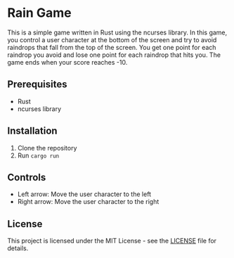# Rain Game

This is a simple game written in Rust using the ncurses library. In this game, you control a user character at the bottom of the screen and try to avoid raindrops that fall from the top of the screen. You get one point for each raindrop you avoid and lose one point for each raindrop that hits you. The game ends when your score reaches -10.

## Prerequisites

- Rust
- ncurses library

## Installation

1. Clone the repository
2. Run `cargo run`

## Controls

- Left arrow: Move the user character to the left
- Right arrow: Move the user character to the right

## License

This project is licensed under the MIT License - see the [LICENSE](LICENSE) file for details.
